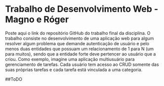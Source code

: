 # Trabalho de Desenvolvimento Web - Magno e Róger
Poste aqui o link do repositório GitHub do trabalho final da disciplina. O trabalho consiste no desenvolvimento de uma aplicação web para algum resolver algum problema que demande autenticação de usuário e pelo menos duas entidades que possuam um relacionamento de 1 para N (um para muitos), sendo que a entidade forte deve pertencer ao usuário que a criou. Como exemplo, imagine uma aplicação multiusuário para gerenciamento de tarefas. Cada usuário tem acesso ao CRUD somente das suas próprias tarefas e cada tarefa está vinculada a uma categoria.

##ToDO
